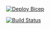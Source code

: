 [![Deploy Bicep](https://github.com/tgbhu/Bicep/actions/workflows/deploy-bicep.yml/badge.svg)](https://github.com/tgbhu/Bicep/actions/workflows/deploy-bicep.yml)

[![Build Status](https://dev.azure.com/nrwhl/Demo-AZ400/_apis/build/status%2FDeploy%20Bicep?branchName=main)](https://dev.azure.com/nrwhl/Demo-AZ400/_build/latest?definitionId=24&branchName=main)

